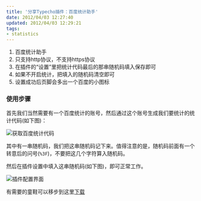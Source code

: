 ```yaml
---
title: '分享Typecho插件：百度统计助手'
date: 2012/04/03 12:27:40
updated: 2012/04/03 12:29:21
tags:
- statistics
---
```


1. 百度统计助手
2. 只支持http协议，不支持https协议
3. 在插件的“设置”里把统计代码最后的那串随机码填入保存即可
4. 如果不开启统计，把填入的随机码清空即可
5. 设置成功后页脚会多出一个百度的小图标

### 使用步骤

首先我们当然需要有一个百度统计的账号，然后通过这个账号生成我们要统计的统计代码(如下图)：

![获取百度统计代码](http://jiongks-typecho.stor.sinaapp.com/usr/uploads/2012/04/2240219894.png)

其中有一串随机码，我们把这串随机码记下来。值得注意的是，随机码前面有一个转意后的问号(`%3F`)，不要把这几个字符算入随机码。

然后在插件设置中填入这串随机码(如下图)，即可正常工作。

![插件配置界面](http://jiongks-typecho.stor.sinaapp.com/usr/uploads/2012/04/1123693821.png)

有需要的童鞋可以移步到这里[下载](http://jiongks-typecho.stor.sinaapp.com/usr/uploads/2012/04/1884967606.zip)